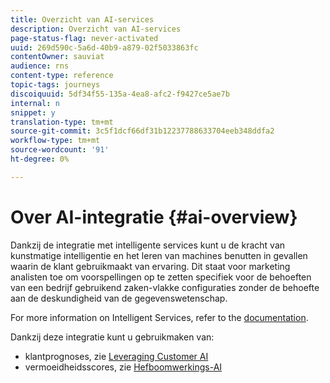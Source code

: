 ```yaml
---
title: Overzicht van AI-services
description: Overzicht van AI-services
page-status-flag: never-activated
uuid: 269d590c-5a6d-40b9-a879-02f5033863fc
contentOwner: sauviat
audience: rns
content-type: reference
topic-tags: journeys
discoiquuid: 5df34f55-135a-4ea8-afc2-f9427ce5ae7b
internal: n
snippet: y
translation-type: tm+mt
source-git-commit: 3c5f1dcf66df31b12237788633704eeb348ddfa2
workflow-type: tm+mt
source-wordcount: '91'
ht-degree: 0%

---
```



# Over AI-integratie {#ai-overview}

Dankzij de integratie met intelligente services kunt u de kracht van kunstmatige intelligentie en het leren van machines benutten in gevallen waarin de klant gebruikmaakt van ervaring. Dit staat voor marketing analisten toe om voorspellingen op te zetten specifiek voor de behoeften van een bedrijf gebruikend zaken-vlakke configuraties zonder de behoefte aan de deskundigheid van de gegevenswetenschap.

For more information on Intelligent Services, refer to the [documentation](https://docs.adobe.com/content/help/en/experience-platform/intelligent-services/home.html).

Dankzij deze integratie kunt u gebruikmaken van:

* klantprognoses, zie [Leveraging Customer AI](../ai-services/leveraging-customer-ai.md)
* vermoeidheidsscores, zie [Hefboomwerkings-AI](../ai-services/leveraging-fatigue-scores.md)



